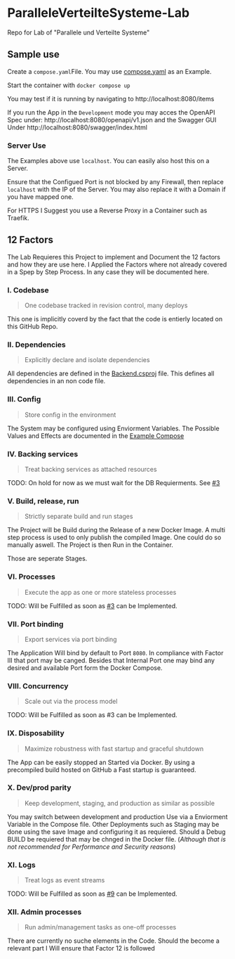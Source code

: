 # ParalleleVerteilteSysteme-Lab
Repo for Lab of "Parallele und Verteilte Systeme"

## Sample use
Create a `compose.yaml`File.
You may use [compose.yaml](https://github.com/MaxTrautwein/ParalleleVerteilteSysteme-Lab/blob/master/compose.yaml) as an Example.

Start the container with `docker compose up`

You may test if it is running by navigating to http://localhost:8080/items

If you run the App in the `Development` mode you may acces the OpenAPI Spec under: http://localhost:8080/openapi/v1.json and the Swagger GUI Under http://localhost:8080/swagger/index.html

### Server Use
The Examples above use `localhost`. You can easily also host this on a Server.

Ensure that the Configued Port is not blocked by any Firewall, then replace `localhost` with the IP of the Server. You may also replace it with a Domain if you have mapped one.

For HTTPS I Suggest you use a Reverse Proxy in a Container such as Traefik. 

## 12 Factors
The Lab Requieres this Project to implement and Document the 12 factors and how they are use here.
I Applied the Factors where not already covered in a Spep by Step Process. In any case they will be documented here.

### I. Codebase
> One codebase tracked in revision control, many deploys

This one is implicitly coverd by the fact that the code is entierly located on this GitHub Repo.

###  II. Dependencies
>  Explicitly declare and isolate dependencies

All dependencies are defined in the [Backend.csproj](https://github.com/MaxTrautwein/ParalleleVerteilteSysteme-Lab/blob/master/Backend/Backend/Backend.csproj) file.
This defines all dependencies in an non code file.

### III. Config
> Store config in the environment

The System may be configured using Enviorment Variables.
The Possible Values and Effects are documented in the [Example Compose](https://github.com/MaxTrautwein/ParalleleVerteilteSysteme-Lab/blob/master/Backend/compose.yaml)

### IV. Backing services
> Treat backing services as attached resources

TODO: On hold for now as we must wait for the DB Requierments. See [#3](https://github.com/MaxTrautwein/ParalleleVerteilteSysteme-Lab/issues/3) 

### V. Build, release, run
> Strictly separate build and run stages

The Project will be Build during the Release of a new Docker Image.
A multi step process is used to only publish the compiled Image. 
One could do so manually aswell.
The Project is then Run in the Container.

Those are seperate Stages.

### VI. Processes
> Execute the app as one or more stateless processes

TODO: Will be Fulfilled as soon as [#3](https://github.com/MaxTrautwein/ParalleleVerteilteSysteme-Lab/issues/3) can be Implemented.

### VII. Port binding
> Export services via port binding

The Application Will bind by default to Port `8080`. In compliance with Factor III
that port may be canged.
Besides that Internal Port one may bind any desired and available Port form the Docker Compose.

### VIII. Concurrency
> Scale out via the process model

TODO: Will be Fulfilled as soon as #3 can be Implemented.

### IX. Disposability
> Maximize robustness with fast startup and graceful shutdown

The App can be easily stopped an Started via Docker. By using a precompiled build hosted on GitHub a Fast startup is guaranteed.

### X. Dev/prod parity
> Keep development, staging, and production as similar as possible

You may switch between development and production Use via a Enviorment Variable in the Compose file.
Other Deployments such as Staging may be done using the save Image and configuring it as requiered.
Should a Debug BUILD be requiered that may be chnged in the Docker file. (_Although that is not recommended for Performance and Security reasons_)

### XI. Logs
> Treat logs as event streams

TODO: Will be Fulfilled as soon as [#9](https://github.com/MaxTrautwein/ParalleleVerteilteSysteme-Lab/issues/9) can be Implemented.

### XII. Admin processes
> Run admin/management tasks as one-off processes

There are currently no suche elements in the Code.
Should the become a relevant part I Will ensure that Factor 12 is followed